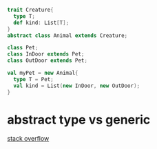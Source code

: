 ```scala
trait Creature{
  type T;
  def kind: List[T];
}
abstract class Animal extends Creature;

class Pet;
class InDoor extends Pet;
class OutDoor extends Pet;

val myPet = new Animal{
  type T = Pet;
  val kind = List(new InDoor, new OutDoor);
}
```

# abstract type vs generic
[stack overflow](https://stackoverflow.com/questions/1154571/scala-abstract-types-vs-generics)
